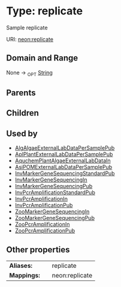 
# Type: replicate


Sample replicate

URI: [neon:replicate](https://data.neonscience.org/replicate)


## Domain and Range

None ->  <sub>OPT</sub> [String](types/String.md)

## Parents


## Children


## Used by

 * [AlgAlgaeExternalLabDataPerSamplePub](AlgAlgaeExternalLabDataPerSamplePub.md)
 * [AplPlantExternalLabDataPerSamplePub](AplPlantExternalLabDataPerSamplePub.md)
 * [AquchemPlantAlgaeExternalLabDataIn](AquchemPlantAlgaeExternalLabDataIn.md)
 * [AsiPOMExternalLabDataPerSamplePub](AsiPOMExternalLabDataPerSamplePub.md)
 * [InvMarkerGeneSequencingStandardPub](InvMarkerGeneSequencingStandardPub.md)
 * [InvMarkerGeneSequencingIn](InvMarkerGeneSequencingIn.md)
 * [InvMarkerGeneSequencingPub](InvMarkerGeneSequencingPub.md)
 * [InvPcrAmplificationStandardPub](InvPcrAmplificationStandardPub.md)
 * [InvPcrAmplificationIn](InvPcrAmplificationIn.md)
 * [InvPcrAmplificationPub](InvPcrAmplificationPub.md)
 * [ZooMarkerGeneSequencingIn](ZooMarkerGeneSequencingIn.md)
 * [ZooMarkerGeneSequencingPub](ZooMarkerGeneSequencingPub.md)
 * [ZooPcrAmplificationIn](ZooPcrAmplificationIn.md)
 * [ZooPcrAmplificationPub](ZooPcrAmplificationPub.md)

## Other properties

|  |  |  |
| --- | --- | --- |
| **Aliases:** | | replicate |
| **Mappings:** | | neon:replicate |

